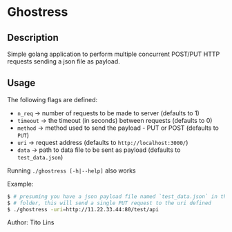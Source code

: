 # Ghostress

## Description
Simple golang application to perform multiple concurrent POST/PUT HTTP requests sending a json file as payload.

## Usage
The following flags are defined:
* `n_req`   -> number of requests to be made to server (defaults to 1)
* `timeout` -> the timeout (in seconds) between requests (defaults to 0)
* `method`  -> method used to send the payload - PUT or POST (defaults to `PUT`)
* `uri`     -> request address (defaults to `http://localhost:3000/`)
* `data`    -> path to data file to be sent as payload (defaults to `test_data.json`)

Running `./ghostress [-h|--help]` also works

Example:
```bash
$ # presuming you have a json payload file named `test_data.json` in the same
$ # folder, this will send a single PUT request to the uri defined
$ ./ghostress -uri=http://11.22.33.44:80/test/api
```









Author: Tito Lins
